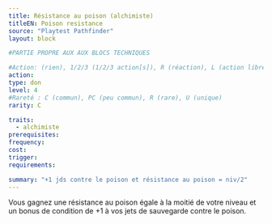 ```yaml
---
title: Résistance au poison (alchimiste)
titleEN: Poison resistance
source: "Playtest Pathfinder"
layout: block

#PARTIE PROPRE AUX AUX BLOCS TECHNIQUES

#Action: (rien), 1/2/3 (1/2/3 action[s]), R (réaction), L (action libre)
action: 
type: don
level: 4
#Rareté : C (commun), PC (peu commun), R (rare), U (unique)
rarity: C

traits:
  - alchimiste
prerequisites:
frequency: 
cost:
trigger: 
requirements:

summary: "+1 jds contre le poison et résistance au poison = niv/2"
---
```


Vous gagnez une résistance au poison égale à la moitié de votre niveau et un bonus de condition de +1 à vos jets de sauvegarde contre le poison.